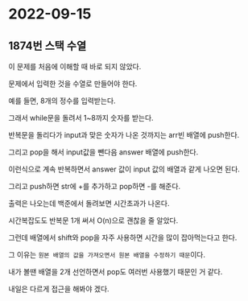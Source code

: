 # 2022-09-15

## 1874번 스택 수열

이 문제를 처음에 이해할 때 바로 되지 않았다.

문제에서 입력한 것을 수열로 만들어야 한다.

예를 들면, 8개의 정수를 입력받는다.

그래서 while문을 돌려서 1~8까지 숫자를 받는다.

반복문을 돌리다가 input과 맞은 숫자가 나온 것까지는 arr빈 배열에 push한다.

그리고 pop을 해서 input값을 뺀다음 answer 배열에 push한다.

이런식으로 계속 반복하면서 answer 값이 input 값의 배열과 같게 나오면 된다.

그리고 push하면 str에 +를 추가하고 pop하면 -를 해준다.

출력은 나오는데 백준에서 돌려보면 시간초과가 나온다.

시간복잡도도 반복문 1개 써서 O(n)으로 괜찮을 줄 알았다.

그런데 배열에서 shift와 pop을 자주 사용하면 시간을 많이 잡아먹는다고 한다.

그 이유는 `원본 배열의 값을 가져오면서 원본 배열을 수정하기 때문`이다.

내가 볼땐 배열을 2개 선언하면서 pop도 여러번 사용했기 때문인 거 같다.

내일은 다르게 접근을 해봐야 겠다.
